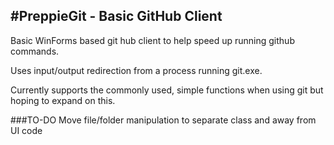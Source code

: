 #PreppieGit - Basic GitHub Client
-------------------------

Basic WinForms based git hub client to help speed up running github commands.

Uses input/output redirection from a process running git.exe.

Currently supports the commonly used, simple functions when using git but hoping to expand on this.

###TO-DO
Move file/folder manipulation to separate class and away from UI code